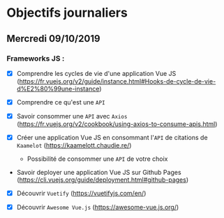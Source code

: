 # Objectifs journaliers

## Mercredi 09/10/2019


### Frameworks JS : 

  * [X] Comprendre les cycles de vie d'une application Vue JS
    (https://fr.vuejs.org/v2/guide/instance.html#Hooks-de-cycle-de-vie-d%E2%80%99une-instance)

  * [X] Comprendre ce qu'est une `API`

  * [X] Savoir consommer une `API` avec `Axios`
    (https://fr.vuejs.org/v2/cookbook/using-axios-to-consume-apis.html)

  * [X] Créer une application Vue JS en consommant l'`API` de citations de `Kaamelot` (https://kaamelott.chaudie.re/)
    
	* Possibilité de consommer une `API` de votre choix

  * Savoir deployer une application Vue JS sur Github Pages
    (https://cli.vuejs.org/guide/deployment.html#github-pages)

  * [X] Découvrir `Vuetify` (https://vuetifyjs.com/en/)

  * [X] Découvrir `Awesome Vue.js` (https://awesome-vue.js.org/)
